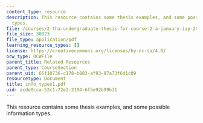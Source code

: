 ```yaml
---
content_type: resource
description: This resource contains some thesis examples, and some possible information
  types.
file: /courses/2-tha-undergraduate-thesis-for-course-2-a-january-iap-2007/acde8cca52c172e221946f5e92b99b31_info_types1.pdf
file_size: 30823
file_type: application/pdf
learning_resource_types: []
license: https://creativecommons.org/licenses/by-nc-sa/4.0/
ocw_type: OCWFile
parent_title: Related Resources
parent_type: CourseSection
parent_uid: 66f10736-c178-b883-af93-97a73f6d1c09
resourcetype: Document
title: info_types1.pdf
uid: acde8cca-52c1-72e2-2194-6f5e92b99b31
---
```

This resource contains some thesis examples, and some possible information types.